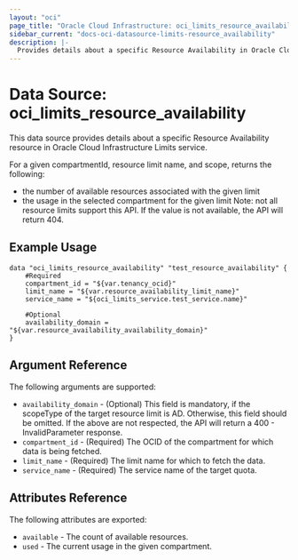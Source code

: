 ```yaml
---
layout: "oci"
page_title: "Oracle Cloud Infrastructure: oci_limits_resource_availability"
sidebar_current: "docs-oci-datasource-limits-resource_availability"
description: |-
  Provides details about a specific Resource Availability in Oracle Cloud Infrastructure Limits service
---
```


# Data Source: oci_limits_resource_availability
This data source provides details about a specific Resource Availability resource in Oracle Cloud Infrastructure Limits service.

For a given compartmentId, resource limit name, and scope, returns the following:
  - the number of available resources associated with the given limit
  - the usage in the selected compartment for the given limit
  Note: not all resource limits support this API. If the value is not available, the API will return 404.


## Example Usage

```hcl
data "oci_limits_resource_availability" "test_resource_availability" {
	#Required
	compartment_id = "${var.tenancy_ocid}"
	limit_name = "${var.resource_availability_limit_name}"
	service_name = "${oci_limits_service.test_service.name}"

	#Optional
	availability_domain = "${var.resource_availability_availability_domain}"
}
```

## Argument Reference

The following arguments are supported:

* `availability_domain` - (Optional) This field is mandatory, if the scopeType of the target resource limit is AD. Otherwise, this field should be omitted. If the above are not respected, the API will return a 400 - InvalidParameter response. 
* `compartment_id` - (Required) The OCID of the compartment for which data is being fetched.
* `limit_name` - (Required) The limit name for which to fetch the data.
* `service_name` - (Required) The service name of the target quota.


## Attributes Reference

The following attributes are exported:

* `available` - The count of available resources. 
* `used` - The current usage in the given compartment. 

